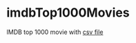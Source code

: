 # imdbTop1000Movies
IMDB top 1000 movie with [csv file ](https://raw.githubusercontent.com/Purecoder/imdbTop1000Movies/refs/heads/main/imdbtop1000.csv)

